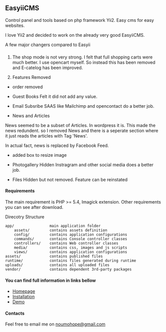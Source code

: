 ## EasyiiCMS
Control panel and tools based on php framework Yii2. Easy cms for easy websites.

I love Yii2 and decided to work on the already very good EasyiiCMS. 

A few major changers compared to Easyii 

###
1. The shop mode is not very strong.
I felt that full shopping carts were much better. I use opencart myself. 
So instead this has been removed and E-catelog has been improved. 




2. Features Removed

- order removed 


- Guest Books 
Felt it did not add any value. 

- Email Subsribe 
SAAS like Mailchimp and opencontact do a better job. 

- News and Articles 

News seemed to be a subset of Articles. In wordpress it is. This made the news redundent.
so I removed News and there is a seperate section where it just reads the articles with Tag 'News'.

In actual fact, news is replaced by Facebook Feed. 

- added box to resize image 

- Photogallery 
Hidden
Instragram and other social media does a better job.  

- Files 
Hidden but not removed. Feature can be reinstated 



#### Requirements
The main requirement is PHP >= 5.4, Imagick extension. Other requirements you can see after download.

Direcotry Structure
```
app/                main application folder
    assets/         contains assets definition
    config/         contains application configurations
    commands/       contains Console controller classes
    controllers/    contains Web controller classes
    media/          contains css, images and js scripts
    views/          contains application configurations
assets/             contains published files
runtime/            contains files generated during runtime
uploads/            contains all uploaded files
vendor/             contains dependent 3rd-party packages
```

#### You can find full information in links bellow ####
* [Homepage](http://easyiicms.com)
* [Installation](http://easyiicms.com/docs/install)
* [Demo](http://demo.easyiicms.com/)

#### Contacts ####

Feel free to email me on noumohope@gmail.com
